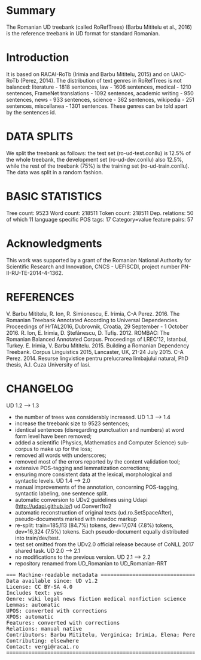 # Summary

The Romanian UD treebank (called RoRefTrees) (Barbu Mititelu et al., 2016) is the reference treebank in UD format for standard Romanian.

# Introduction

It is based on RACAI-RoTb (Irimia and Barbu Mititelu, 2015) and on UAIC-RoTb (Perez, 2014). The distribution of text genres in RoRefTrees is not balanced: literature - 1818 sentences, law - 1606 sentences, medical - 1210 sentences, FrameNet translations - 1092 sentences, academic writing - 950 sentences, news - 933 sentences, science - 362 sentences, wikipedia - 251 sentences, miscellanea - 1301 sentences. These genres can be told apart by the sentences id.

# DATA SPLITS

We split the treebank as follows: the test set (ro-ud-test.conllu) is 12.5% of the whole treebank, the development set (ro-ud-dev.conllu) also 12.5%, while the rest of the treebank (75%) is the training set (ro-ud-train.conllu). The data was split in a random fashion.

# BASIC STATISTICS

Tree count:  9523
Word count:  218511
Token count: 218511
Dep. relations: 50 of which 11 language specific
POS tags: 17
Category=value feature pairs: 57

# Acknowledgments

This work was supported by a grant of the Romanian National Authority for Scientific Research and Innovation, CNCS - UEFISCDI, project number PN-II-RU-TE-2014-4-1362.

# REFERENCES

V. Barbu Mititelu, R. Ion, R. Simionescu, E. Irimia, C-A Perez. 2016. The Romanian Treebank Annotated According to Universal Dependencies. Proceedings of HrTAL2016, Dubrovnik, Croatia, 29 September - 1 October 2016.
R. Ion, E. Irimia, D. Ștefănescu, D. Tufiș. 2012. ROMBAC: The Romanian Balanced Annotated Corpus. Proceedings of LREC'12, Istanbul, Turkey.
E. Irimia, V. Barbu Mititelu. 2015. Building a Romanian Dependency Treebank. Corpus Linguistics 2015, Lancaster, UK, 21-24 July 2015.
C-A Perez. 2014. Resurse lingvistice pentru prelucrarea limbajului natural, PhD thesis, A.I. Cuza University of Iasi.


# CHANGELOG

UD 1.2 --> 1.3
- the number of trees was considerably increased.
UD 1.3 --> 1.4
- increase the treebank size to 9523 sentences;
- identical sentences (disregarding punctuation and numbers) at word form level have been removed;
- added a scientific (Physics, Mathematics and Computer Science) sub-corpus to make up for the loss;
- removed all words with underscores;
- removed most of the errors reported by the content validation tool;
- extensive POS-tagging and lemmatization corrections;
- ensuring more consistent data at the lexical, morphological and syntactic levels.
UD 1.4 --> 2.0
- manual improvements of the annotation, concerning POS-tagging, syntactic labeling, one sentence split.
- automatic conversion to UDv2 guidelines using Udapi (http://udapi.github.io/) ud.Convert1to2
- automatic reconstruction of original texts (ud.ro.SetSpaceAfter), pseudo-documents marked with newdoc markup
- re-split: train=185,113 (84.7%) tokens, dev=17,074 (7.8%) tokens, dev=16,324 (7.5%) tokens. Each pseudo-document equally distributed into train/dev/test.
- test set omitted from the UDv2.0 official release because of CoNLL 2017 shared task.
UD 2.0 --> 2.1
- no modifications to the previous version.
UD 2.1 --> 2.2
- repository renamed from UD_Romanian to UD_Romanian-RRT



<pre>
=== Machine-readable metadata =================================================
Data available since: UD v1.2
License: CC BY-SA 4.0
Includes text: yes
Genre: wiki legal news fiction medical nonfiction science
Lemmas: automatic
UPOS: converted with corrections
XPOS: automatic
Features: converted with corrections
Relations: manual native
Contributors: Barbu Mititelu, Verginica; Irimia, Elena; Perez, Cenel-Augusto; Ion, Radu; Simionescu, Radu; Popel, Martin
Contributing: elsewhere
Contact: vergi@racai.ro
===============================================================================
</pre>
